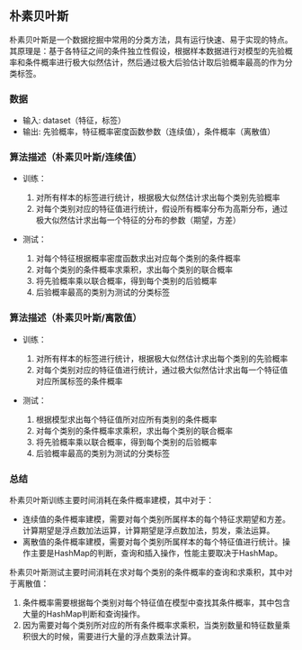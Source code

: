 ## 朴素贝叶斯 ##

朴素贝叶斯是一个数据挖掘中常用的分类方法，具有运行快速、易于实现的特点。其原理是：基于各特征之间的条件独立性假设，根据样本数据进行对模型的先验概率和条件概率进行极大似然估计，然后通过极大后验估计取后验概率最高的作为分类标签。

### 数据 ###

- 输入: dataset（特征，标签）
- 输出: 先验概率，特征概率密度函数参数（连续值），条件概率（离散值）

### 算法描述（朴素贝叶斯/连续值） ###

- 训练：
  1. 对所有样本的标签进行统计，根据极大似然估计求出每个类别先验概率
	2. 对每个类别对应的特征值进行统计，假设所有概率分布为高斯分布，通过极大似然估计求出每一个特征的分布的参数（期望，方差）

- 测试：
	1. 对每个特征根据概率密度函数求出对应每个类别的条件概率
	2. 对每个类别的条件概率求乘积，求出每个类别的联合概率
	3. 将先验概率乘以联合概率，得到每个类别的后验概率
	4. 后验概率最高的类别为测试的分类标签

### 算法描述（朴素贝叶斯/离散值） ###

- 训练：
	1. 对所有样本的标签进行统计，根据极大似然估计求出每个类别的先验概率
	2. 对每个类别对应的特征值进行统计，通过极大似然估计求出每一个特征值对应所属标签的条件概率

- 测试：
	1. 根据模型求出每个特征值所对应所有类别的条件概率
	2. 对每个类别的条件概率求乘积，求出每个类别的联合概率
	3. 将先验概率乘以联合概率，得到每个类别的后验概率
	4. 后验概率最高的类别为测试的分类标签

### 总结 ###

朴素贝叶斯训练主要时间消耗在条件概率建模，其中对于：

- 连续值的条件概率建模，需要对每个类别所属样本的每个特征求期望和方差。计算期望是浮点数加法运算，计算期望是浮点数加法，剪发，乘法运算。
- 离散值的条件概率建模，需要对每个类别所属样本的每个特征值进行统计。操作主要是HashMap的判断，查询和插入操作，性能主要取决于HashMap。

朴素贝叶斯测试主要时间消耗在求对每个类别的条件概率的查询和求乘积，其中对于离散值：

1. 条件概率需要根据每个类别对每个特征值在模型中查找其条件概率，其中包含大量的HashMap判断和查询操作。
2. 因为需要对每个类别所对应的所有条件概率求乘积，当类别数量和特征数量乘积很大的时候，需要进行大量的浮点数乘法计算。
